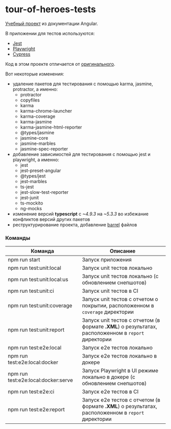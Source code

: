# tour-of-heroes-tests

[Учебный проект](https://angular.io/tutorial/tour-of-heroes) из документации Angular.

В приложении для тестов используются:
* [Jest](https://jestjs.io/ru/)
* [Playwright](https://playwright.dev/)
* [Cypress](https://www.cypress.io/)

Код в этом проекте отличается от [оригинального](https://stackblitz.com/run?file=src%2Fapp%2Fhero.service.ts).

Вот некоторые изменения:

* удаление пакетов для тестирования с помощью karma, jasmine, protractor, а именно:
  * protractor
  * copyfiles
  * karma
  * karma-chrome-launcher
  * karma-coverage
  * karma-jasmine
  * karma-jasmine-html-reporter
  * @types/jasmine
  * jasmine-core
  * jasmine-marbles
  * jasmine-spec-reporter
* добавление зависимостей для тестирования с помощью jest и playwright, а именно:
  * jest
  * jest-preset-angular
  * @types/jest
  * jest-marbles
  * ts-jest
  * jest-slow-test-reporter
  * jest-junit
  * ts-mockito
  * ng-mocks
* изменение версий **typescript** c *~4.9.3* на *~5.3.3* во избежание конфликтов версий других пакетов
* реструктурирование проекта, добавление [barrel](https://basarat.gitbook.io/typescript/main-1/barrel) файлов

### Команды

| Команда                                 | Описание                                                                                             |
|-----------------------------------------|------------------------------------------------------------------------------------------------------|
| npm run start                           | Запуск приложения                                                                                    |
| npm run test:unit:local                 | Запуск unit тестов локально                                                                          |
| npm run test:unit:local:us              | Запуск unit тестов локально (с обновлением снепшотов)                                                |
| npm run test:unit:ci                    | Запуск unit тестов в CI                                                                              |
| npm run test:unit:coverage              | Запуск unit тестов с отчетом о покрытии, расположенном в `coverage` директории                       |
| npm run test:unit:report                | Запуск unit тестов с отчетом (в формате **.XML**) о результатах, расположенном в `report` директории |
| npm run test:e2e:local                  | Запуск e2e тестов локально                                                                           |
| npm run test:e2e:local:docker           | Запуск e2e тестов локально в докере                                                                  |
| npm run test:e2e:local:docker:serve     | Запуск Playwright в UI режиме локально в докере (с обновлением снепшотов)                            |
| npm run test:e2e:ci                     | Запуск e2e тестов в CI                                                                               |
| npm run test:e2e:report                 | Запуск e2e тестов с отчетом (в формате **.XML**) о результатах, расположенном в `report` директории  |
